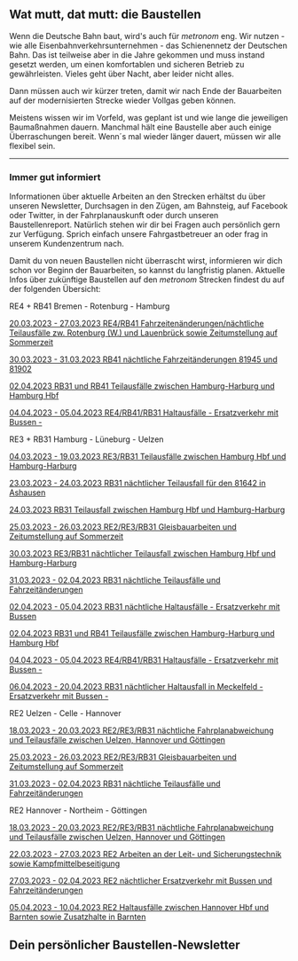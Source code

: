 Wat mutt, dat mutt: die Baustellen
----------

Wenn die Deutsche Bahn baut, wird's auch für *metronom* eng.
Wir nutzen - wie alle Eisenbahnverkehrsunternehmen - das Schienennetz der Deutschen Bahn. Das ist teilweise aber in die Jahre gekommen und muss instand gesetzt werden, um einen komfortablen und sicheren Betrieb zu gewährleisten. Vieles geht über Nacht, aber leider nicht alles.

Dann müssen auch wir kürzer treten, damit wir nach Ende der Bauarbeiten auf der modernisierten Strecke wieder Vollgas geben können.

Meistens wissen wir im Vorfeld, was geplant ist und wie lange die jeweiligen Baumaßnahmen dauern. Manchmal hält eine Baustelle aber auch einige Überraschungen bereit. Wenn´s mal wieder länger dauert, müssen wir alle flexibel sein.

---

### Immer gut informiert ###

Informationen über aktuelle Arbeiten an den Strecken erhältst du über unseren Newsletter, Durchsagen in den Zügen, am Bahnsteig, auf Facebook oder Twitter, in der Fahrplanauskunft oder durch unseren Baustellenreport. Natürlich stehen wir dir bei Fragen auch persönlich gern zur Verfügung. Sprich einfach unsere Fahrgastbetreuer an oder frag in unserem Kundenzentrum nach.

Damit du von neuen Baustellen nicht überrascht wirst, informieren wir dich schon vor Beginn der Bauarbeiten, so kannst du langfristig planen. Aktuelle Infos über zukünftige Baustellen auf den *metronom* Strecken findest du auf der folgenden Übersicht:

RE4 + RB41 Bremen - Rotenburg - Hamburg

[20.03.2023 - 27.03.2023 RE4/RB41 Fahrzeitenänderungen/nächtliche Teilausfälle zw. Rotenburg (W.) und Lauenbrück sowie Zeitumstellung auf Sommerzeit](https://www.der-metronom.de/baustellen/re4-rb41-fahrzeitenaenderungen-naechtliche-teilausfaelle-zw-rotenburg-w-und-lauenbrueck-sowie-zeitumstellung-auf-sommerzeit/)

[30.03.2023 - 31.03.2023 RB41 nächtliche Fahrzeitänderungen 81945 und 81902](https://www.der-metronom.de/baustellen/rb41-naechtliche-fahrzeitaenderungen-81945-und-81902/)

[02.04.2023 RB31 und RB41 Teilausfälle zwischen Hamburg-Harburg und Hamburg Hbf](https://www.der-metronom.de/baustellen/rb31-und-rb41-teilausfaelle-zwischen-hamburg-harburg-und-hamburg-hbf/)

[04.04.2023 - 05.04.2023 RE4/RB41/RB31 Haltausfälle - Ersatzverkehr mit Bussen -](https://www.der-metronom.de/baustellen/re4-rb41-rb31-haltausfaelle/)

RE3 + RB31 Hamburg - Lüneburg - Uelzen

[04.03.2023 - 19.03.2023 RE3/RB31 Teilausfälle zwischen Hamburg Hbf und Hamburg-Harburg](https://www.der-metronom.de/baustellen/re3-rb31-teilausfaelle-zwischen-hamburg-hbf-und-hamburg-harburg/)

[23.03.2023 - 24.03.2023 RB31 nächtlicher Teilausfall für den 81642 in Ashausen](https://www.der-metronom.de/baustellen/rb31-naechtlicher-teilausfall-fuer-den-81642-in-ashausen/)

[24.03.2023 RB31 Teilausfall zwischen Hamburg Hbf und Hamburg-Harburg](https://www.der-metronom.de/baustellen/rb31-teilausfall-zwischen-hamburg-hbf-und-hamburg-harburg/)

[25.03.2023 - 26.03.2023 RE2/RE3/RB31 Gleisbauarbeiten und Zeitumstellung auf Sommerzeit](https://www.der-metronom.de/baustellen/re2-re3-rb31-gleisbauarbeiten-und-zeitumstellung-auf-sommerzeit/)

[30.03.2023 RE3/RB31 nächtlicher Teilausfall zwischen Hamburg Hbf und Hamburg-Harburg](https://www.der-metronom.de/baustellen/re3-rb31-naechtlicher-teilausfall-zwischen-hamburg-hbf-und-hamburg-harburg/)

[31.03.2023 - 02.04.2023 RB31 nächtliche Teilausfälle und Fahrzeitänderungen](https://www.der-metronom.de/baustellen/rb31-naechtliche-teilausfaelle-und-fahrzeitaenderungen/)

[02.04.2023 - 05.04.2023 RB31 nächtliche Haltausfälle - Ersatzverkehr mit Bussen](https://www.der-metronom.de/baustellen/rb31-naechtliche-haltausfaelle-ersatzverkehr-mit-bussen/)

[02.04.2023 RB31 und RB41 Teilausfälle zwischen Hamburg-Harburg und Hamburg Hbf](https://www.der-metronom.de/baustellen/rb31-und-rb41-teilausfaelle-zwischen-hamburg-harburg-und-hamburg-hbf/)

[04.04.2023 - 05.04.2023 RE4/RB41/RB31 Haltausfälle - Ersatzverkehr mit Bussen -](https://www.der-metronom.de/baustellen/re4-rb41-rb31-haltausfaelle/)

[06.04.2023 - 20.04.2023 RB31 nächtlicher Haltausfall in Meckelfeld - Ersatzverkehr mit Bussen -](https://www.der-metronom.de/baustellen/rb31-naechtlicher-haltausfall-in-meckelfeld-ersatzverkehr-mit-bussen/)

RE2 Uelzen - Celle - Hannover

[18.03.2023 - 20.03.2023 RE2/RE3/RB31 nächtliche Fahrplanabweichung und Teilausfälle zwischen Uelzen, Hannover und Göttingen](https://www.der-metronom.de/baustellen/re2-re3-rb31-naechtliche-fahrplanabweichung-und-teilausfaelle-zwischen-uelzen-hannover-und-goettingen/)

[25.03.2023 - 26.03.2023 RE2/RE3/RB31 Gleisbauarbeiten und Zeitumstellung auf Sommerzeit](https://www.der-metronom.de/baustellen/re2-re3-rb31-gleisbauarbeiten-und-zeitumstellung-auf-sommerzeit/)

[31.03.2023 - 02.04.2023 RB31 nächtliche Teilausfälle und Fahrzeitänderungen](https://www.der-metronom.de/baustellen/rb31-naechtliche-teilausfaelle-und-fahrzeitaenderungen/)

RE2 Hannover - Northeim - Göttingen

[18.03.2023 - 20.03.2023 RE2/RE3/RB31 nächtliche Fahrplanabweichung und Teilausfälle zwischen Uelzen, Hannover und Göttingen](https://www.der-metronom.de/baustellen/re2-re3-rb31-naechtliche-fahrplanabweichung-und-teilausfaelle-zwischen-uelzen-hannover-und-goettingen/)

[22.03.2023 - 27.03.2023 RE2 Arbeiten an der Leit- und Sicherungstechnik sowie Kampfmittelbeseitigung](https://www.der-metronom.de/baustellen/re2-arbeiten-an-der-leit-und-sicherungstechnik-sowie-kampfmittelbeseitigung/)

[27.03.2023 - 02.04.2023 RE2 nächtlicher Ersatzverkehr mit Bussen und Fahrzeitänderungen](https://www.der-metronom.de/baustellen/re2-naechtlicher-ersatzverkehr-mit-bussen/)

[05.04.2023 - 10.04.2023 RE2 Haltausfälle zwischen Hannover Hbf und Barnten sowie Zusatzhalte in Barnten](https://www.der-metronom.de/baustellen/re2-haltausfaelle-zwischen-hannover-hbf-und-barnten-sowie-zusatzhalte-in-barnten/)

Dein persönlicher Baustellen-Newsletter
----------
